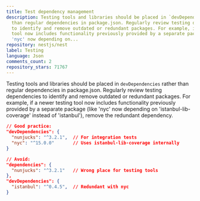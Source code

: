 ```yaml
---
title: Test dependency management
description: Testing tools and libraries should be placed in `devDependencies` rather
  than regular dependencies in package.json. Regularly review testing dependencies
  to identify and remove outdated or redundant packages. For example, if a newer testing
  tool now includes functionality previously provided by a separate package (like
  'nyc' now depending on...
repository: nestjs/nest
label: Testing
language: Json
comments_count: 2
repository_stars: 71767
---
```


Testing tools and libraries should be placed in `devDependencies` rather than regular dependencies in package.json. Regularly review testing dependencies to identify and remove outdated or redundant packages. For example, if a newer testing tool now includes functionality previously provided by a separate package (like 'nyc' now depending on 'istanbul-lib-coverage' instead of 'istanbul'), remove the redundant dependency.

```json
// Good practice:
"devDependencies": {
  "nunjucks": "^3.2.1",  // For integration tests
  "nyc": "^15.0.0"       // Uses istanbul-lib-coverage internally
}

// Avoid:
"dependencies": {
  "nunjucks": "^3.2.1"   // Wrong place for testing tools
},
"devDependencies": {
  "istanbul": "^0.4.5",  // Redundant with nyc
}
```